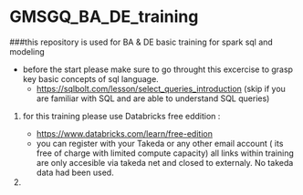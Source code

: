 # GMSGQ_BA_DE_training
###this repository is used for BA &amp; DE basic training for spark sql and modeling


- before the start please make sure to go throught this excercise to grasp key basic concepts of sql language. 
  - https://sqlbolt.com/lesson/select_queries_introduction 
(skip if you are familiar with SQL and are able to understand SQL queries)

1. for this training please use Databricks free eddition : 
    - https://www.databricks.com/learn/free-edition
    - you can register with your Takeda or any other email account ( its free of charge with limited compute capacity) all links within training are only accesible via takeda net and closed to externaly. No takeda data had been used. 

2. 

